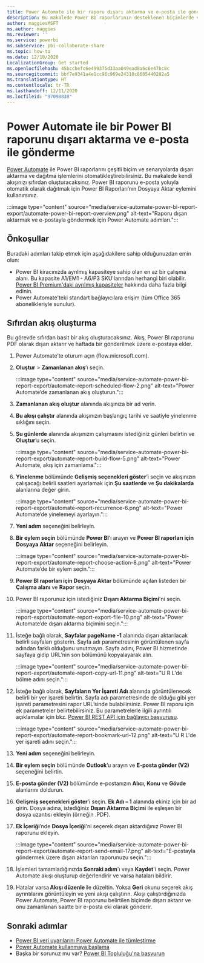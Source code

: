```yaml
---
title: Power Automate ile bir raporu dışarı aktarma ve e-posta ile gönderme
description: Bu makalede Power BI raporlarının desteklenen biçimlerde ve senaryolarda dışarı aktarılmasını ve dağıtılmasını otomatikleştirmek için Power Automate kullanırsınız.
author: maggiesMSFT
ms.author: maggies
ms.reviewer: ''
ms.service: powerbi
ms.subservice: pbi-collaborate-share
ms.topic: how-to
ms.date: 12/10/2020
LocalizationGroup: Get started
ms.openlocfilehash: 45bccbefc6e499375d33aa049ead8a6c6e47bc8c
ms.sourcegitcommit: bbf7e9341a4e1cc96c969e24318c8605440282a5
ms.translationtype: HT
ms.contentlocale: tr-TR
ms.lasthandoff: 12/11/2020
ms.locfileid: "97098838"
---
```

# <a name="export-and-email-a-power-bi-report-with-power-automate"></a>Power Automate ile bir Power BI raporunu dışarı aktarma ve e-posta ile gönderme

[Power Automate](/power-automate/getting-started) ile Power BI raporlarını çeşitli biçim ve senaryolarda dışarı aktarma ve dağıtma işlemlerini otomatikleştirebilirsiniz. Bu makalede kendi akışınızı sıfırdan oluşturacaksınız. Power BI raporunu e-posta yoluyla otomatik olarak dağıtmak için Power BI Raporları’nın Dosyaya Aktar eylemini kullanırsınız.

:::image type="content" source="media/service-automate-power-bi-report-export/automate-power-bi-report-overview.png" alt-text="Raporu dışarı aktarmak ve e-postayla göndermek için Power Automate adımları.":::

## <a name="prerequisites"></a>Önkoşullar  

Buradaki adımları takip etmek için aşağıdakilere sahip olduğunuzdan emin olun:

- Power BI kiracınızda ayrılmış kapasiteye sahip olan en az bir çalışma alanı. Bu kapasite A1/EM1 - A6/P3 SKU'larından herhangi biri olabilir. [Power BI Premium'daki ayrılmış kapasiteler](../admin/service-premium-what-is.md) hakkında daha fazla bilgi edinin.
- Power Automate'teki standart bağlayıcılara erişim (tüm Office 365 abonelikleriyle sunulur).

## <a name="create-a-flow-from-scratch"></a>Sıfırdan akış oluşturma 

Bu görevde sıfırdan basit bir akış oluşturacaksınız. Akış, Power BI raporunu PDF olarak dışarı aktarır ve haftada bir gönderilmek üzere e-postaya ekler.  

1. Power Automate’te oturum açın (flow.microsoft.com).
2. **Oluştur** > **Zamanlanan akış**’ı seçin. 

    :::image type="content" source="media/service-automate-power-bi-report-export/automate-report-scheduled-flow-2.png" alt-text="Power Automate’de zamanlanan akış oluşturun.":::

3. **Zamanlanan akış oluştur** alanında akışınıza bir ad verin. 
4. **Bu akışı çalıştır** alanında akışınızın başlangıç tarihi ve saatiyle yinelenme sıklığını seçin.
5. **Şu günlerde** alanında akışınızın çalışmasını istediğiniz günleri belirtin ve **Oluştur**’u seçin.

    :::image type="content" source="media/service-automate-power-bi-report-export/automate-report-build-flow-5.png" alt-text="Power Automate, akış için zamanlama.":::

6. **Yinelenme** bölümünde **Gelişmiş seçenekleri göster**’i seçin ve akışınızın çalışacağı belirli saatleri ayarlamak için **Şu saatlerde** ve **Şu dakikalarda** alanlarına değer girin.
 
    :::image type="content" source="media/service-automate-power-bi-report-export/automate-report-recurrence-6.png" alt-text="Power Automate’de yinelemeyi ayarlayın.":::

7. **Yeni adım** seçeneğini belirleyin.
8. **Bir eylem seçin** bölümünde **Power BI**’ı arayın ve **Power BI raporları için Dosyaya Aktar** seçeneğini belirleyin.
 
    :::image type="content" source="media/service-automate-power-bi-report-export/automate-report-choose-action-8.png" alt-text="Power Automate’de bir eylem seçin.":::

9. **Power BI raporları için Dosyaya Aktar** bölümünde açılan listeden bir **Çalışma alanı** ve **Rapor** seçin.
10. Power BI raporunuz için istediğiniz **Dışarı Aktarma Biçimi**'ni seçin.
 
    :::image type="content" source="media/service-automate-power-bi-report-export/automate-report-export-file-10.png" alt-text="Power Automate’de dışarı aktarma biçimini seçin.":::

11. İsteğe bağlı olarak, **Sayfalar pageName -1** alanında dışarı aktarılacak belirli sayfaları gösterin. Sayfa adı parametresinin görüntülenen sayfa adından farklı olduğunu unutmayın. Sayfa adını, Power BI hizmetinde sayfaya gidip URL’nin son bölümünü kopyalayarak alın.
 
     :::image type="content" source="media/service-automate-power-bi-report-export/automate-report-copy-url-11.png" alt-text="U R L'de bölme adını seçin.":::

12. İsteğe bağlı olarak, **Sayfaların Yer İşareti Adı** alanında görüntülenecek belirli bir yer işareti belirtin. Sayfa adı parametresinde de olduğu gibi yer işareti parametresini rapor URL’sinde bulabilirsiniz. Power BI raporu için ek parametreler belirtebilirsiniz. Bu parametrelerle ilgili ayrıntılı açıklamalar için bkz. [Power BI REST API için bağlayıcı başvurusu](/connectors/powerbi/#export-to-file-for-power-bi-reports).

    :::image type="content" source="media/service-automate-power-bi-report-export/automate-report-bookmark-url-12.png" alt-text="U R L'de yer işareti adını seçin.":::

13. **Yeni adım** seçeneğini belirleyin.
14. **Bir eylem seçin** bölümünde **Outlook**’u arayın ve **E-posta gönder (V2)** seçeneğini belirtin.
15. **E-posta gönder (V2)** bölümünde e-postanızın **Alıcı**, **Konu** ve **Gövde** alanlarını doldurun.
16. **Gelişmiş seçenekleri göster**’i seçin. **Ek Adı – 1** alanında ekiniz için bir ad girin. Dosya adına, istediğiniz **Dışarı Aktarma Biçimi** ile eşleşen bir dosya uzantısı ekleyin (örneğin .PDF).
17. **Ek İçeriği**’nde **Dosya İçeriği**'ni seçerek dışarı aktardığınız Power BI raporunu ekleyin.  
 
    :::image type="content" source="media/service-automate-power-bi-report-export/automate-report-send-email-17.png" alt-text="E-postayla göndermek üzere dışarı aktarılan raporunuzu seçin.":::

18. İşlemleri tamamladığınızda **Sonraki adım**'ı veya **Kaydet**'i seçin. Power Automate akışı oluşturup değerlendirir ve varsa hataları bildirir.
1. Hatalar varsa **Akışı düzenle** ile düzeltin. Yoksa **Geri** okunu seçerek akış ayrıntılarını görüntüleyin ve yeni akışı çalıştırın.
    Akışı çalıştırdığınızda Power Automate, Power BI raporunu belirtilen biçimde dışarı aktarır ve onu zamanlanan saatte bir e-posta eki olarak gönderir.  

## <a name="next-steps"></a>Sonraki adımlar

- [Power BI veri uyarılarını Power Automate ile tümleştirme](service-flow-integration.md)
- [Power Automate kullanmaya başlama](/power-automate/getting-started/)
- Başka bir sorunuz mu var? [Power BI Topluluğu'na başvurun](https://community.powerbi.com/)
